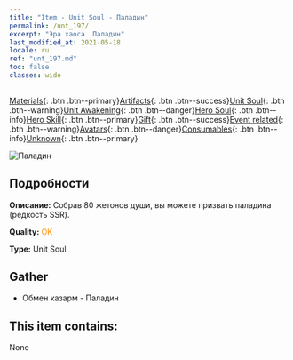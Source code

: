 ```yaml
---
title: "Item - Unit Soul - Паладин"
permalink: /unt_197/
excerpt: "Эра хаоса  Паладин"
last_modified_at: 2021-05-18
locale: ru
ref: "unt_197.md"
toc: false
classes: wide
---
```

 [Materials](/ItemsRU/){: .btn .btn--primary}[Artifacts](/ItemsRU/Artifacts/){: .btn .btn--success}[Unit Soul](/ItemsRU/UnitSoul/){: .btn .btn--warning}[Unit Awakening](/ItemsRU/UnitAwakening/){: .btn .btn--danger}[Hero Soul](/ItemsRU/HeroSoul/){: .btn .btn--info}[Hero Skill](/ItemsRU/HeroSkill/){: .btn .btn--primary}[Gift](/ItemsRU/Gift/){: .btn .btn--success}[Event related](/ItemsRU/Events/){: .btn .btn--warning}[Avatars](/ItemsRU/Avatars/){: .btn .btn--danger}[Consumables](/ItemsRU/Consumables/){: .btn .btn--info}[Unknown](/ItemsRU/Unknown/){: .btn .btn--primary}

 ![Паладин](/images/u/ti_shengqishi.jpg)

## Подробности
 **Описание:** Собрав 80 жетонов души, вы можете призвать паладина (редкость SSR).

 **Quality:** <span style="color: #FF8C00">OK</span>

 **Type:** Unit Soul

## Gather

*    Обмен казарм - Паладин 

## This item contains:

  None

